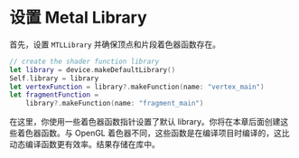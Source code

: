 # 设置 Metal Library

首先，设置 `MTLLibrary` 并确保顶点和片段着色器函数存在。

```swift
// create the shader function library
let library = device.makeDefaultLibrary()
Self.library = library
let vertexFunction = library?.makeFunction(name: "vertex_main")
let fragmentFunction =
    library?.makeFunction(name: "fragment_main")
```

在这里，你使用一些着色器函数指针设置了默认 library。你将在本章后面创建这些着色器函数。与 OpenGL 着色器不同，这些函数是在编译项目时编译的，这比动态编译函数更有效率。结果存储在库中。
